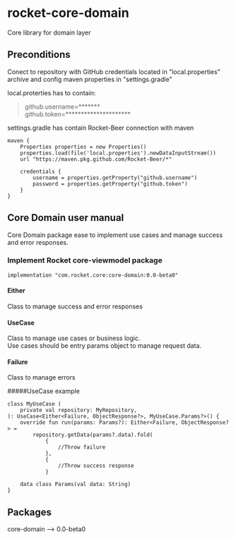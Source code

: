 # rocket-core-domain
Core library for domain layer

## Preconditions
Conect to repository with GitHub credentials located in "local.properties" archive and config maven properties in "settings.gradle"

local.proterties has to contain:
> github.username=*******  
> github.token=*********************

settings.gradle has contain Rocket-Beer connection with maven
~~~
maven {  
    Properties properties = new Properties()  
    properties.load(file('local.properties').newDataInputStream())  
    url "https://maven.pkg.github.com/Rocket-Beer/*"  
    
    credentials {  
        username = properties.getProperty("github.username")  
        password = properties.getProperty("github.token")  
    }  
}
~~~

## Core Domain user manual
Core Domain package ease to implement use cases and manage success and error responses.

### Implement Rocket core-viewmodel package
~~~
implementation "com.rocket.core:core-domain:0.0-beta0"
~~~

#### Either
Class to manage success and error responses

#### UseCase
Class to manage use cases or business logic.  
Use cases should be entry params object to manage request data.

#### Failure
Class to manage errors

#####UseCase example
~~~
class MyUseCase (
    private val repository: MyRepository,
): UseCase<Either<Failure, ObjectResponse?>, MyUseCase.Params?>() {
    override fun run(params: Params?): Either<Failure, ObjectResponse?> =
        repository.getData(params?.data).fold(
            {
                //Throw failure
            },
            {
                //Throw success response
            }

    data class Params(val data: String)
}
~~~

## Packages
core-domain --> 0.0-beta0 
